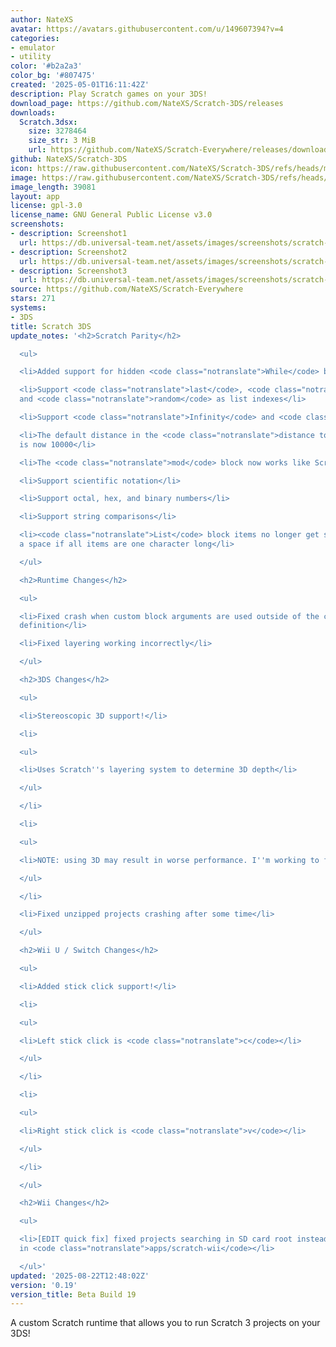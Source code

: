 ```yaml
---
author: NateXS
avatar: https://avatars.githubusercontent.com/u/149607394?v=4
categories:
- emulator
- utility
color: '#b2a2a3'
color_bg: '#807475'
created: '2025-05-01T16:11:42Z'
description: Play Scratch games on your 3DS!
download_page: https://github.com/NateXS/Scratch-3DS/releases
downloads:
  Scratch.3dsx:
    size: 3278464
    size_str: 3 MiB
    url: https://github.com/NateXS/Scratch-Everywhere/releases/download/0.19/Scratch.3dsx
github: NateXS/Scratch-3DS
icon: https://raw.githubusercontent.com/NateXS/Scratch-3DS/refs/heads/main/gfx/icon.png
image: https://raw.githubusercontent.com/NateXS/Scratch-3DS/refs/heads/main/gfx/logo.png
image_length: 39081
layout: app
license: gpl-3.0
license_name: GNU General Public License v3.0
screenshots:
- description: Screenshot1
  url: https://db.universal-team.net/assets/images/screenshots/scratch-3ds/screenshot1.png
- description: Screenshot2
  url: https://db.universal-team.net/assets/images/screenshots/scratch-3ds/screenshot2.png
- description: Screenshot3
  url: https://db.universal-team.net/assets/images/screenshots/scratch-3ds/screenshot3.png
source: https://github.com/NateXS/Scratch-Everywhere
stars: 271
systems:
- 3DS
title: Scratch 3DS
update_notes: '<h2>Scratch Parity</h2>

  <ul>

  <li>Added support for hidden <code class="notranslate">While</code> block</li>

  <li>Support <code class="notranslate">last</code>, <code class="notranslate">all</code>,
  and <code class="notranslate">random</code> as list indexes</li>

  <li>Support <code class="notranslate">Infinity</code> and <code class="notranslate">-Infinity</code></li>

  <li>The default distance in the <code class="notranslate">distance to</code> block
  is now 10000</li>

  <li>The <code class="notranslate">mod</code> block now works like Scratch does</li>

  <li>Support scientific notation</li>

  <li>Support octal, hex, and binary numbers</li>

  <li>Support string comparisons</li>

  <li><code class="notranslate">List</code> block items no longer get separated by
  a space if all items are one character long</li>

  </ul>

  <h2>Runtime Changes</h2>

  <ul>

  <li>Fixed crash when custom block arguments are used outside of the custom block
  definition</li>

  <li>Fixed layering working incorrectly</li>

  </ul>

  <h2>3DS Changes</h2>

  <ul>

  <li>Stereoscopic 3D support!</li>

  <li>

  <ul>

  <li>Uses Scratch''s layering system to determine 3D depth</li>

  </ul>

  </li>

  <li>

  <ul>

  <li>NOTE: using 3D may result in worse performance. I''m working to fix this.</li>

  </ul>

  </li>

  <li>Fixed unzipped projects crashing after some time</li>

  </ul>

  <h2>Wii U / Switch Changes</h2>

  <ul>

  <li>Added stick click support!</li>

  <li>

  <ul>

  <li>Left stick click is <code class="notranslate">c</code></li>

  </ul>

  </li>

  <li>

  <ul>

  <li>Right stick click is <code class="notranslate">v</code></li>

  </ul>

  </li>

  </ul>

  <h2>Wii Changes</h2>

  <ul>

  <li>[EDIT quick fix] fixed projects searching in SD card root instead of searching
  in <code class="notranslate">apps/scratch-wii</code></li>

  </ul>'
updated: '2025-08-22T12:48:02Z'
version: '0.19'
version_title: Beta Build 19
---
```

A custom Scratch runtime that allows you to run Scratch 3 projects on your 3DS!